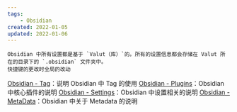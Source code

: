 ```yaml
---
tags:
    - Obsidian
created: 2022-01-05
updated: 2022-01-06
---
```



```ad-note
Obsidian 中所有设置都是基于 `Valut（库）`的。所有的设置信息都会存储在 Valut 所在的目录下的 `.obsidian` 文件夹中。
快捷键的更改时全局的改动
```

[Obsidian - Tag](Obsidian%20-%20Tag.md)：说明 Obsidian 中 Tag 的使用
[Obsidian - Plugins](Obsidian%20-%20Plugins.md)：Obsidian 中核心插件的说明
[Obsidian - Settings](Obsidian%20-%20Settings.md)：Obsidian 中设置相关的说明
[Obsidian - MetaData](Obsidian%20-%20MetaData.md)：Obsidian 中关于 Metadata 的说明

